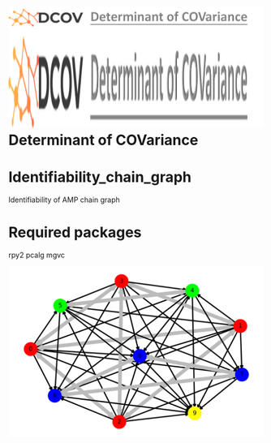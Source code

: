 
<img align="left" src="docs/images/dcov.png">

<p align="left">
   <h1> 
   <img src="docs/images/dcov.png"  alt="width="200" height="200">   
   <strong>   Determinant of COVariance</strong> </h1> 
</p>

                                                               
# Identifiability_chain_graph
Identifiability of AMP chain graph                                       
                                                                     
# Required packages
rpy2
pcalg
mgvc

![](Algorithm/chain_graph.png)
